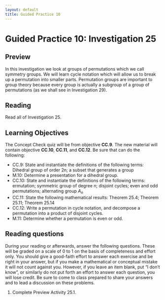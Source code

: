```yaml
---
layout: default
title: Guided Practice 10
---
```

# Guided Practice 10: Investigation 25

## Preview

In this investigation we look at groups of permutations which we call symmetry groups. We will learn cycle notation which will allow us to break up a permutation into smaller parts. Permutation groups are important to group theory because every group is actually a subgroup of a group of permutations (as we shall see in Investigation 29). 
 
## Reading

Read all of Investigation 25. 

## Learning Objectives 

The Concept Check quiz will be from objective __CC.9__. The new material will contain objective __CC.10__, __CC.11__, and __CC.12__. Be sure that can do the following:

+ CC.9: State and instantiate the definitions of the following terms: Dihedral group of order 2n; a subset that generates a group
+ M.10: Determine a presentation for a dihedral group. 
+ CC.10: State and instantiate the definitions of the following terms: ermutation; symmetric group of degree n; disjoint cycles; even and odd permutations; alternating group $A_n$
+ CC.11: State the following mathematical results: Theorem 25.4; Theorem 25.11; Theorem 25.14
+ CC.12: Write a permutation in cycle notation, and decompose a permutation into a product of disjoint cycles. 
+ M.11: Determine whether a permutation is even or odd. 

## Reading questions

During your reading or afterwards, answer the following questions. These will be graded on a scale of 0 to 1 on the basis of completeness and effort only. You should give a good-faith effort to answer each exercise and be right in your answer, but if you make a mathematical or conceptual mistake it will not count against you. However, if you leave an item blank, put “I don’t know”, or similarly do not put forth an effort to answer each question, you will lose credit. Be sure to come to class prepared to share your answers and to lead a discussion on these problems.

1. Complete Preview Activity 25.1.

